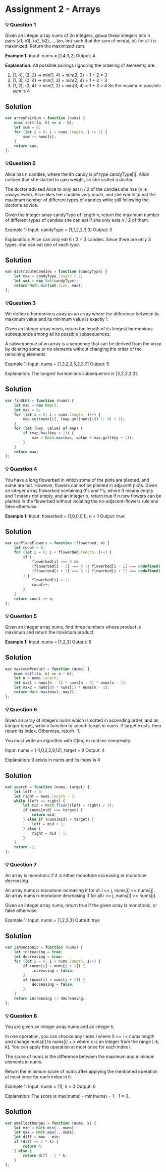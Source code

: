 # **Assignment 2 - Arrays**

### 💡 **Question 1**

Given an integer array nums of 2n integers, group these integers into n pairs (a1, b1), (a2, b2),..., (an, bn) such that the sum of min(ai, bi) for all i is maximized. Return the maximized sum.

**Example 1:**
Input: nums = [1,4,3,2]
Output: 4

**Explanation:** All possible pairings (ignoring the ordering of elements) are:

1. (1, 4), (2, 3) -> min(1, 4) + min(2, 3) = 1 + 2 = 3
2. (1, 3), (2, 4) -> min(1, 3) + min(2, 4) = 1 + 2 = 3
3. (1, 2), (3, 4) -> min(1, 2) + min(3, 4) = 1 + 3 = 4
   So the maximum possible sum is 4

## **Solution**

```javascript
var arrayPairSum = function (nums) {
	nums.sort((a, b) => a - b);
	let sum = 0;
	for (let i = 0; i < nums.length; i += 2) {
		sum += nums[i];
	}
	return sum;
};
```

### 💡**Question 2**

Alice has n candies, where the ith candy is of type candyType[i]. Alice noticed that she started to gain weight, so she visited a doctor.

The doctor advised Alice to only eat n / 2 of the candies she has (n is always even). Alice likes her candies very much, and she wants to eat the maximum number of different types of candies while still following the doctor's advice.

Given the integer array candyType of length n, return the maximum number of different types of candies she can eat if she only eats n / 2 of them.

Example 1:
Input: candyType = [1,1,2,2,3,3]
Output: 3

Explanation: Alice can only eat 6 / 2 = 3 candies. Since there are only 3 types, she can eat one of each type.

## **Solution**

```javascript
var distributeCandies = function (candyType) {
	let max = candyType.length / 2;
	let set = new Set(candyType);
	return Math.min(set.size, max);
};
```

### 💡**Question 3**

We define a harmonious array as an array where the difference between its maximum value
and its minimum value is exactly 1.

Given an integer array nums, return the length of its longest harmonious subsequence
among all its possible subsequences.

A subsequence of an array is a sequence that can be derived from the array by deleting some or no elements without changing the order of the remaining elements.

Example 1:
Input: nums = [1,3,2,2,5,2,3,7]
Output: 5

Explanation: The longest harmonious subsequence is [3,2,2,2,3].

## **Solution**

```javascript
var findLHS = function (nums) {
	let map = new Map();
	let max = 0;
	for (let i = 0; i < nums.length; i++) {
		map.set(nums[i], (map.get(nums[i]) || 0) + 1);
	}
	for (let [key, value] of map) {
		if (map.has(key + 1)) {
			max = Math.max(max, value + map.get(key + 1));
		}
	}
	return max;
};
```

### 💡 **Question 4**

You have a long flowerbed in which some of the plots are planted, and some are not.
However, flowers cannot be planted in adjacent plots.
Given an integer array flowerbed containing 0's and 1's, where 0 means empty and 1 means not empty, and an integer n, return true if n new flowers can be planted in the flowerbed without violating the no-adjacent-flowers rule and false otherwise.

**Example 1:**
Input: flowerbed = [1,0,0,0,1], n = 1
Output: true

## **Solution**

```javascript
var canPlaceFlowers = function (flowerbed, n) {
	let count = 0;
	for (let i = 0; i < flowerbed.length; i++) {
		if (
			flowerbed[i] === 0 &&
			(flowerbed[i - 1] === 0 || flowerbed[i - 1] === undefined) &&
			(flowerbed[i + 1] === 0 || flowerbed[i + 1] === undefined)
		) {
			flowerbed[i] = 1;
			count++;
		}
	}
	return count >= n;
};
```

### 💡 **Question 5**

Given an integer array nums, find three numbers whose product is maximum and return the maximum product.

**Example 1:**
Input: nums = [1,2,3]
Output: 6

## **Solution**

```javascript
var maximumProduct = function (nums) {
	nums.sort((a, b) => a - b);
	let n = nums.length;
	let max1 = nums[n - 1] * nums[n - 2] * nums[n - 3];
	let max2 = nums[0] * nums[1] * nums[n - 1];
	return Math.max(max1, max2);
};
```

### 💡 **Question 6**

Given an array of integers nums which is sorted in ascending order, and an integer target,
write a function to search target in nums. If target exists, then return its index. Otherwise,
return -1.

You must write an algorithm with O(log n) runtime complexity.

Input: nums = [-1,0,3,5,9,12], target = 9
Output: 4

Explanation: 9 exists in nums and its index is 4

## **Solution**

```javascript
var search = function (nums, target) {
	let left = 0;
	let right = nums.length - 1;
	while (left <= right) {
		let mid = Math.floor((left + right) / 2);
		if (nums[mid] === target) {
			return mid;
		} else if (nums[mid] < target) {
			left = mid + 1;
		} else {
			right = mid - 1;
		}
	}
	return -1;
};
```

### 💡 **Question 7**

An array is monotonic if it is either monotone increasing or monotone decreasing.

An array nums is monotone increasing if for all i <= j, nums[i] <= nums[j]. An array nums is
monotone decreasing if for all i <= j, nums[i] >= nums[j].

Given an integer array nums, return true if the given array is monotonic, or false otherwise.

Example 1:
Input: nums = [1,2,2,3]
Output: true

## **Solution**

```javascript
var isMonotonic = function (nums) {
	let increasing = true;
	let decreasing = true;
	for (let i = 0; i < nums.length; i++) {
		if (nums[i] > nums[i + 1]) {
			increasing = false;
		}
		if (nums[i] < nums[i + 1]) {
			decreasing = false;
		}
	}
	return increasing || decreasing;
};
```

### 💡 **Question 8**

You are given an integer array nums and an integer k.

In one operation, you can choose any index i where 0 <= i < nums.length and change nums[i] to nums[i] + x where x is an integer from the range [-k, k]. You can apply this operation at most once for each index i.

The score of nums is the difference between the maximum and minimum elements in nums.

Return the minimum score of nums after applying the mentioned operation at most once for each index in it.

Example 1:
Input: nums = [1], k = 0
Output: 0

Explanation: The score is max(nums) - min(nums) = 1 - 1 = 0.

## **Solution**

```javascript
var smallestRangeI = function (nums, k) {
	let min = Math.min(...nums);
	let max = Math.max(...nums);
	let diff = max - min;
	if (diff <= 2 * k) {
		return 0;
	} else {
		return diff - 2 * k;
	}
};
```

